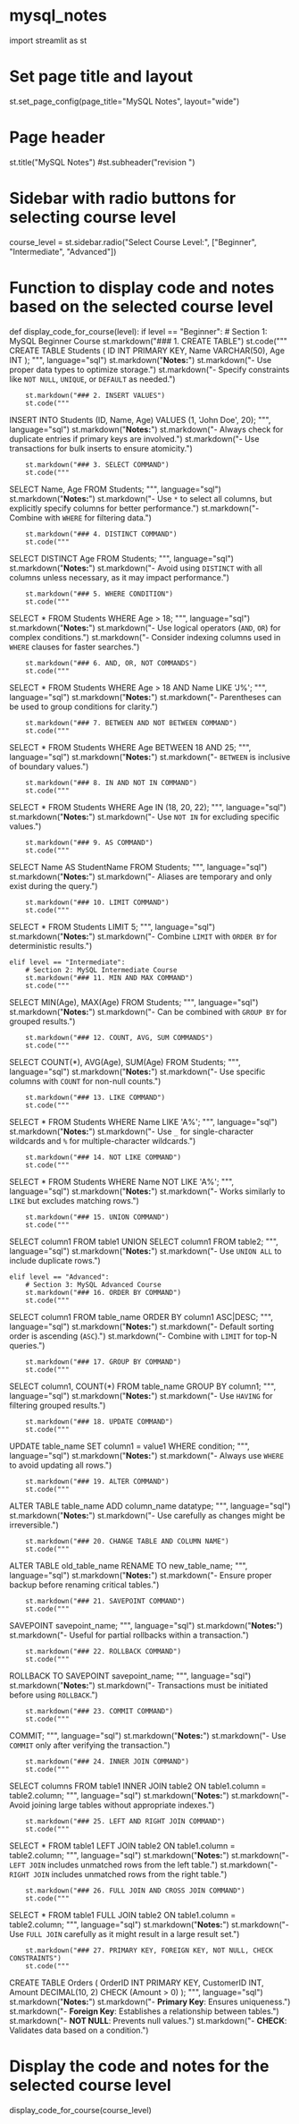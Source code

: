 # mysql_notes
import streamlit as st

# Set page title and layout
st.set_page_config(page_title="MySQL Notes", layout="wide")

# Page header
st.title("MySQL Notes")
#st.subheader("revision  ")

# Sidebar with radio buttons for selecting course level
course_level = st.sidebar.radio("Select Course Level:", ["Beginner", "Intermediate", "Advanced"])

# Function to display code and notes based on the selected course level
def display_code_for_course(level):
    if level == "Beginner":
        # Section 1: MySQL Beginner Course
        st.markdown("### 1. CREATE TABLE")
        st.code("""
CREATE TABLE Students (
    ID INT PRIMARY KEY,
    Name VARCHAR(50),
    Age INT
);
        """, language="sql")
        st.markdown("**Notes:**")
        st.markdown("- Use proper data types to optimize storage.")
        st.markdown("- Specify constraints like `NOT NULL`, `UNIQUE`, or `DEFAULT` as needed.")

        st.markdown("### 2. INSERT VALUES")
        st.code("""
INSERT INTO Students (ID, Name, Age) 
VALUES (1, 'John Doe', 20);
        """, language="sql")
        st.markdown("**Notes:**")
        st.markdown("- Always check for duplicate entries if primary keys are involved.")
        st.markdown("- Use transactions for bulk inserts to ensure atomicity.")

        st.markdown("### 3. SELECT COMMAND")
        st.code("""
SELECT Name, Age FROM Students;
        """, language="sql")
        st.markdown("**Notes:**")
        st.markdown("- Use `*` to select all columns, but explicitly specify columns for better performance.")
        st.markdown("- Combine with `WHERE` for filtering data.")

        st.markdown("### 4. DISTINCT COMMAND")
        st.code("""
SELECT DISTINCT Age FROM Students;
        """, language="sql")
        st.markdown("**Notes:**")
        st.markdown("- Avoid using `DISTINCT` with all columns unless necessary, as it may impact performance.")

        st.markdown("### 5. WHERE CONDITION")
        st.code("""
SELECT * FROM Students WHERE Age > 18;
        """, language="sql")
        st.markdown("**Notes:**")
        st.markdown("- Use logical operators (`AND`, `OR`) for complex conditions.")
        st.markdown("- Consider indexing columns used in `WHERE` clauses for faster searches.")

        st.markdown("### 6. AND, OR, NOT COMMANDS")
        st.code("""
SELECT * FROM Students WHERE Age > 18 AND Name LIKE 'J%';
        """, language="sql")
        st.markdown("**Notes:**")
        st.markdown("- Parentheses can be used to group conditions for clarity.")

        st.markdown("### 7. BETWEEN AND NOT BETWEEN COMMAND")
        st.code("""
SELECT * FROM Students WHERE Age BETWEEN 18 AND 25;
        """, language="sql")
        st.markdown("**Notes:**")
        st.markdown("- `BETWEEN` is inclusive of boundary values.")

        st.markdown("### 8. IN AND NOT IN COMMAND")
        st.code("""
SELECT * FROM Students WHERE Age IN (18, 20, 22);
        """, language="sql")
        st.markdown("**Notes:**")
        st.markdown("- Use `NOT IN` for excluding specific values.")

        st.markdown("### 9. AS COMMAND")
        st.code("""
SELECT Name AS StudentName FROM Students;
        """, language="sql")
        st.markdown("**Notes:**")
        st.markdown("- Aliases are temporary and only exist during the query.")

        st.markdown("### 10. LIMIT COMMAND")
        st.code("""
SELECT * FROM Students LIMIT 5;
        """, language="sql")
        st.markdown("**Notes:**")
        st.markdown("- Combine `LIMIT` with `ORDER BY` for deterministic results.")

    elif level == "Intermediate":
        # Section 2: MySQL Intermediate Course
        st.markdown("### 11. MIN AND MAX COMMAND")
        st.code("""
SELECT MIN(Age), MAX(Age) FROM Students;
        """, language="sql")
        st.markdown("**Notes:**")
        st.markdown("- Can be combined with `GROUP BY` for grouped results.")

        st.markdown("### 12. COUNT, AVG, SUM COMMANDS")
        st.code("""
SELECT COUNT(*), AVG(Age), SUM(Age) FROM Students;
        """, language="sql")
        st.markdown("**Notes:**")
        st.markdown("- Use specific columns with `COUNT` for non-null counts.")

        st.markdown("### 13. LIKE COMMAND")
        st.code("""
SELECT * FROM Students WHERE Name LIKE 'A%';
        """, language="sql")
        st.markdown("**Notes:**")
        st.markdown("- Use `_` for single-character wildcards and `%` for multiple-character wildcards.")

        st.markdown("### 14. NOT LIKE COMMAND")
        st.code("""
SELECT * FROM Students WHERE Name NOT LIKE 'A%';
        """, language="sql")
        st.markdown("**Notes:**")
        st.markdown("- Works similarly to `LIKE` but excludes matching rows.")

        st.markdown("### 15. UNION COMMAND")
        st.code("""
SELECT column1 FROM table1
UNION
SELECT column1 FROM table2;
        """, language="sql")
        st.markdown("**Notes:**")
        st.markdown("- Use `UNION ALL` to include duplicate rows.")

    elif level == "Advanced":
        # Section 3: MySQL Advanced Course
        st.markdown("### 16. ORDER BY COMMAND")
        st.code("""
SELECT column1 FROM table_name ORDER BY column1 ASC|DESC;
        """, language="sql")
        st.markdown("**Notes:**")
        st.markdown("- Default sorting order is ascending (`ASC`).")
        st.markdown("- Combine with `LIMIT` for top-N queries.")

        st.markdown("### 17. GROUP BY COMMAND")
        st.code("""
SELECT column1, COUNT(*) FROM table_name GROUP BY column1;
        """, language="sql")
        st.markdown("**Notes:**")
        st.markdown("- Use `HAVING` for filtering grouped results.")

        st.markdown("### 18. UPDATE COMMAND")
        st.code("""
UPDATE table_name SET column1 = value1 WHERE condition;
        """, language="sql")
        st.markdown("**Notes:**")
        st.markdown("- Always use `WHERE` to avoid updating all rows.")

        st.markdown("### 19. ALTER COMMAND")
        st.code("""
ALTER TABLE table_name ADD column_name datatype;
        """, language="sql")
        st.markdown("**Notes:**")
        st.markdown("- Use carefully as changes might be irreversible.")

        st.markdown("### 20. CHANGE TABLE AND COLUMN NAME")
        st.code("""
ALTER TABLE old_table_name RENAME TO new_table_name;
        """, language="sql")
        st.markdown("**Notes:**")
        st.markdown("- Ensure proper backup before renaming critical tables.")

        st.markdown("### 21. SAVEPOINT COMMAND")
        st.code("""
SAVEPOINT savepoint_name;
        """, language="sql")
        st.markdown("**Notes:**")
        st.markdown("- Useful for partial rollbacks within a transaction.")

        st.markdown("### 22. ROLLBACK COMMAND")
        st.code("""
ROLLBACK TO SAVEPOINT savepoint_name;
        """, language="sql")
        st.markdown("**Notes:**")
        st.markdown("- Transactions must be initiated before using `ROLLBACK`.")

        st.markdown("### 23. COMMIT COMMAND")
        st.code("""
COMMIT;
        """, language="sql")
        st.markdown("**Notes:**")
        st.markdown("- Use `COMMIT` only after verifying the transaction.")

        st.markdown("### 24. INNER JOIN COMMAND")
        st.code("""
SELECT columns FROM table1 INNER JOIN table2 ON table1.column = table2.column;
        """, language="sql")
        st.markdown("**Notes:**")
        st.markdown("- Avoid joining large tables without appropriate indexes.")

        st.markdown("### 25. LEFT AND RIGHT JOIN COMMAND")
        st.code("""
SELECT * FROM table1 LEFT JOIN table2 ON table1.column = table2.column;
        """, language="sql")
        st.markdown("**Notes:**")
        st.markdown("- `LEFT JOIN` includes unmatched rows from the left table.")
        st.markdown("- `RIGHT JOIN` includes unmatched rows from the right table.")

        st.markdown("### 26. FULL JOIN AND CROSS JOIN COMMAND")
        st.code("""
SELECT * FROM table1 FULL JOIN table2 ON table1.column = table2.column;
        """, language="sql")
        st.markdown("**Notes:**")
        st.markdown("- Use `FULL JOIN` carefully as it might result in a large result set.")

        st.markdown("### 27. PRIMARY KEY, FOREIGN KEY, NOT NULL, CHECK CONSTRAINTS")
        st.code("""
CREATE TABLE Orders (
    OrderID INT PRIMARY KEY,
    CustomerID INT,
    Amount DECIMAL(10, 2) CHECK (Amount > 0)
);
        """, language="sql")
        st.markdown("**Notes:**")
        st.markdown("- **Primary Key**: Ensures uniqueness.")
        st.markdown("- **Foreign Key**: Establishes a relationship between tables.")
        st.markdown("- **NOT NULL**: Prevents null values.")
        st.markdown("- **CHECK**: Validates data based on a condition.")

# Display the code and notes for the selected course level
display_code_for_course(course_level)
